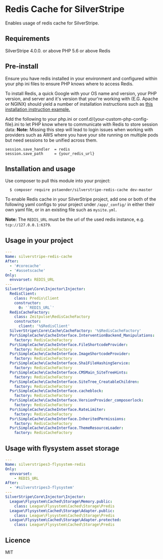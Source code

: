 # Redis Cache for SilverStripe

Enables usage of redis cache for SilverStripe.

## Requirements

SilverStripe 4.0.0. or above
PHP 5.6 or above
Redis

## Pre-install

Ensure you have redis installed in your environment and configured within your php ini files to ensure PHP knows where to access Redis.

To install Redis, a quick Google with your OS name and version, your PHP version, and server and it's version that your're working with (E.G. Apache or NGINX) should yield a number of installation instructions such as [this installation instruction example.](https://www.digitalocean.com/community/tutorials/how-to-install-and-secure-redis-on-ubuntu-18-04)

Add the following to your php.ini or conf.d/{your-custom-php-config-file}.ini to let PHP know where to communicate with Redis to store session data:
**Note:** Missing this step will lead to login issues when working with providers such as AWS where you have your site running on multiple pods but need sessions to be unified across them.
```
session.save_handler  = redis
session.save_path     = {your_redis_url}
```

## Installation and usage

Use composer to pull this module into your project:

```
  $ composer require pstaender/silverstripe-redis-cache dev-master
```

To enable Redis cache in your SilverStripe project, add one or both of the following yaml configs to your project under `/app/_config/` in either their own yaml file, or in an existing file such as `mysite.yml`.

**Note:** The `REDIS_URL` must be the url of the used redis instance, e.g. `tcp://127.0.0.1:6379`.

## Usage in your project

```yml
---
Name: silverstripe-redis-cache
After:
  - '#corecache'
  - '#assetscache'
Only:
  envvarset: REDIS_URL
---
SilverStripe\Core\Injector\Injector:
  RedisClient:
    class: Predis\Client
    constructor:
      0: '`REDIS_URL`'
  RedisCacheFactory:
    class: Zeitpulse\RedisCacheFactory
    constructor:
      client: '%$RedisClient'
  SilverStripe\Core\Cache\CacheFactory: '%$RedisCacheFactory'
  Psr\SimpleCache\CacheInterface.InterventionBackend_Manipulations:
    factory: RedisCacheFactory
  Psr\SimpleCache\CacheInterface.FileShortcodeProvider:
    factory: RedisCacheFactory
  Psr\SimpleCache\CacheInterface.ImageShortcodeProvider:
    factory: RedisCacheFactory
  Psr\SimpleCache\CacheInterface.Sha1FileHashingService:
    factory: RedisCacheFactory
  Psr\SimpleCache\CacheInterface.CMSMain_SiteTreeHints:
    factory: RedisCacheFactory
  Psr\SimpleCache\CacheInterface.SiteTree_CreatableChildren:
    factory: RedisCacheFactory
  Psr\SimpleCache\CacheInterface.cacheblock:
    factory: RedisCacheFactory
  Psr\SimpleCache\CacheInterface.VersionProvider_composerlock:
    factory: RedisCacheFactory
  Psr\SimpleCache\CacheInterface.RateLimiter:
    factory: RedisCacheFactory
  Psr\SimpleCache\CacheInterface.InheritedPermissions:
    factory: RedisCacheFactory
  Psr\SimpleCache\CacheInterface.ThemeResourceLoader:
    factory: RedisCacheFactory
```

## Usage with flysystem asset storage

```yaml
---
Name: silverstripes3-flysystem-redis
Only:
  envvarset:
    - REDIS_URL
After:
  - '#silverstripes3-flysystem'
---
SilverStripe\Core\Injector\Injector:
  League\Flysystem\Cached\Storage\Memory.public:
    class: League\Flysystem\Cached\Storage\Predis
  League\Flysystem\Cached\Storage\Adapter.public:
    class: League\Flysystem\Cached\Storage\Predis
  League\Flysystem\Cached\Storage\Adapter.protected:
    class: League\Flysystem\Cached\Storage\Predis
```

## Licence

MIT

